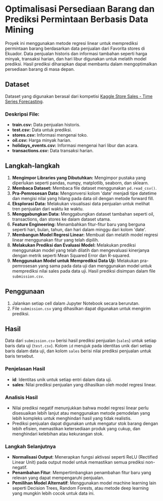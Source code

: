 # Optimalisasi Persediaan Barang dan Prediksi Permintaan Berbasis Data Mining

Proyek ini menggunakan metode regresi linear untuk memprediksi permintaan barang berdasarkan data penjualan dari Favorita stores di Ekuador. Data penjualan historis dan informasi tambahan seperti harga minyak, transaksi harian, dan hari libur digunakan untuk melatih model prediksi. Hasil prediksi diharapkan dapat membantu dalam mengoptimalkan persediaan barang di masa depan.

## Dataset
Dataset yang digunakan berasal dari kompetisi [Kaggle Store Sales - Time Series Forecasting](https://www.kaggle.com/competitions/store-sales-time-series-forecasting/data).

### Deskripsi File:
- **train.csv:** Data penjualan historis.
- **test.csv:** Data untuk prediksi.
- **stores.csv:** Informasi mengenai toko.
- **oil.csv:** Harga minyak harian.
- **holidays_events.csv:** Informasi mengenai hari libur dan acara.
- **transactions.csv:** Data transaksi harian.

## Langkah-langkah
1. **Mengimpor Libraries yang Dibutuhkan:** Mengimpor pustaka yang diperlukan seperti pandas, numpy, matplotlib, seaborn, dan sklearn.
2. **Membaca Dataset:** Membaca file dataset menggunakan `pd.read_csv()`.
3. **Pra-Pemrosesan Data:** Mengonversi kolom 'date' menjadi tipe datetime dan mengisi nilai yang hilang pada data oil dengan metode forward fill.
4. **Eksplorasi Data:** Melakukan visualisasi data penjualan untuk melihat tren penjualan dari waktu ke waktu.
5. **Menggabungkan Data:** Menggabungkan dataset tambahan seperti oil, transactions, dan stores ke dalam dataset utama.
6. **Feature Engineering:** Menambahkan fitur-fitur baru yang berguna seperti hari, bulan, tahun, dan hari dalam minggu dari kolom 'date'.
7. **Membangun Model Regresi Linear:** Membuat dan melatih model regresi linear menggunakan fitur yang telah dipilih.
8. **Melakukan Prediksi dan Evaluasi Model:** Melakukan prediksi menggunakan model yang telah dilatih dan mengevaluasi kinerjanya dengan metrik seperti Mean Squared Error dan R-squared.
9. **Menggunakan Model untuk Memprediksi Data Uji:** Melakukan pra-pemrosesan yang sama pada data uji dan menggunakan model untuk memprediksi nilai sales pada data uji. Hasil prediksi disimpan dalam file `submission.csv`.

## Penggunaan
1. Jalankan setiap cell dalam Jupyter Notebook secara berurutan.
2. File `submission.csv` yang dihasilkan dapat digunakan untuk mengirim prediksi.

## Hasil
Data dari `submission.csv` berisi hasil prediksi penjualan (`sales`) untuk setiap baris data uji (`test.csv`). Kolom `id` merujuk pada identitas unik dari setiap baris dalam data uji, dan kolom `sales` berisi nilai prediksi penjualan untuk baris tersebut.

### Penjelasan Hasil
- **id**: Identitas unik untuk setiap entri dalam data uji.
- **sales**: Nilai prediksi penjualan yang dihasilkan oleh model regresi linear.

### Analisis Hasil
- Nilai prediksi negatif menunjukkan bahwa model regresi linear perlu disesuaikan lebih lanjut atau menggunakan metode pemodelan yang lebih kompleks untuk menghindari hasil yang tidak realistis.
- Prediksi penjualan dapat digunakan untuk mengatur stok barang dengan lebih efisien, memastikan ketersediaan produk yang cukup, dan menghindari kelebihan atau kekurangan stok.

### Langkah Selanjutnya
- **Normalisasi Output**: Menerapkan fungsi aktivasi seperti ReLU (Rectified Linear Unit) pada output model untuk memastikan semua prediksi non-negatif.
- **Penambahan Fitur**: Mempertimbangkan penambahan fitur baru yang relevan yang dapat mempengaruhi penjualan.
- **Pemilihan Model Alternatif**: Menggunakan model machine learning lain seperti Decision Trees, Random Forests, atau metode deep learning yang mungkin lebih cocok untuk data ini.
